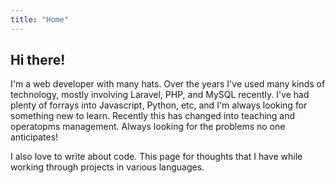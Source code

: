 ```yaml
---
title: "Home"
---
```


## Hi there!

I'm a web developer with many hats. Over the years I've used many kinds of technology, mostly involving Laravel, PHP, and MySQL recently. I've had plenty of forrays into Javascript, Python, etc, and I'm always looking for something new to learn. Recently this has changed into teaching and operatopms management. Always looking for the problems no one anticipates!

I also love to write about code. This page for thoughts that I have while working through projects in various languages.
